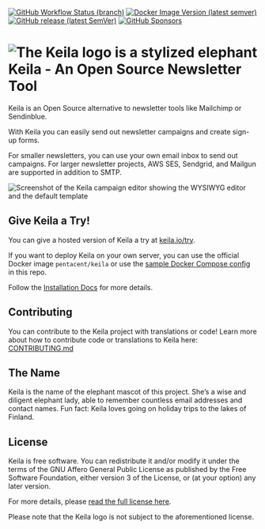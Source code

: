 [![GitHub Workflow Status (branch)](https://img.shields.io/github/workflow/status/pentacent/keila/CI/main?style=flat-square)](https://github.com/pentacent/keila/actions/workflows/ci.yml)
[![Docker Image Version (latest semver)](https://img.shields.io/docker/v/pentacent/keila?color=blue&label=docker%20image&style=flat-square)](https://hub.docker.com/r/pentacent/keila/tags)
[![GitHub release (latest SemVer)](https://img.shields.io/github/v/release/pentacent/keila?label=latest%20version&style=flat-square)](https://github.com/pentacent/keila/releases)
[![GitHub Sponsors](https://img.shields.io/github/sponsors/pentacent?color=ff69b4)](https://github.com/sponsors/pentacent)
  
# ![The Keila logo is a stylized elephant](.github/assets/logo.svg) Keila - An Open Source Newsletter Tool

Keila is an Open Source alternative to newsletter tools like Mailchimp or
Sendinblue.

With Keila you can easily send out newsletter campaigns and create sign-up
forms.

For smaller newsletters, you can use your own email inbox to send out campaigns.
For larger newsletter projects, AWS SES, Sendgrid, and Mailgun are supported in addition
to SMTP.

![Screenshot of the Keila campaign editor showing the WYSIWYG editor and the default template](.github/assets/keila-20211203.jpg)

## Give Keila a Try!

You can give a hosted version of Keila a try at [keila.io/try](https://www.keila.io/try).

If you want to deploy Keila on your own server, you can use the official Docker
image `pentacent/keila` or use the [sample Docker Compose config](ops/docker-compose.yml)
in this repo.

Follow the [Installation Docs](https://keila.io/docs/installation)
for more details.

## Contributing

You can contribute to the Keila project with translations or code! Learn more
about how to contribute code or translations to Keila here: [CONTRIBUTING.md](CONTRIBUTING.md)


## The Name
Keila is the name of the elephant mascot of this project.
She’s a wise and diligent elephant lady, able to remember countless email
addresses and contact names.
Fun fact: Keila loves going on holiday trips to the lakes of Finland.

## License
Keila is free software. You can redistribute it and/or modify
it under the terms of the GNU Affero General Public License as
published by the Free Software Foundation, either version 3 of the
License, or (at your option) any later version.

For more details, please [read the full license here](LICENSE.md).

Please note that the Keila logo is not subject to the aforementioned license.

